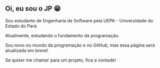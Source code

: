 ## Oi, eu sou o JP 😁
Sou estudante de Engenharia de Software pela UEPA - Universidade do Estado do Pará

Atualmente, estudando o fundamento da programação.

Sou novo no mundo da programação e no GitHub, mas essa página será atualizada em breve!

Se quiser me chamar para um projeto, fica a vontade!

